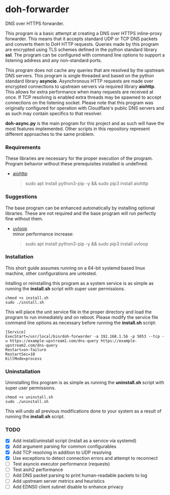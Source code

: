# doh-forwarder
DNS over HTTPS forwarder.

This program is a basic attempt at creating a DNS over HTTPS inline-proxy forwarder.
This means that it accepts standard UDP or TCP DNS packets and converts them to DoH HTTP requests.
Queries made by this program are encrypted using TLS schemes defined in the python standard library **ssl**.
The program can be configured with command line options to support a listening address and any non-standard ports.

This program does not cache any queries that are resolved by the upstream DNS servers.
This program is single threaded and based on the python standard library **asyncio**.
Asynchronous HTTP requests are made over encrypted connections to upstream servers via required library **aiohttp**.
This allows for extra performance when many requests are received at once.
If TCP resolving is enabled extra threads may be spawned to accept connections on the listening socket.
Please note that this program was originally configured for operation with Cloudflare's public DNS servers and as such may contain specifics to that resolver.

**doh-async.py** is the main program for this project and as such will have the most features implemented.
Other scripts in this repository represent different approaches to the same problem.

### Requirements
These libraries are necessary for the proper execution of the program.
Program behavior without these prerequisites installed is undefined.
- [aiohttp](https://github.com/aio-libs/aiohttp/)  
	> sudo apt install python3-pip -y && sudo pip3 install aiohttp

### Suggestions
The base program can be enhanced automatically by installing optional libraries.
These are not required and the base program will run perfectly fine without them.
- [uvloop](https://github.com/MagicStack/uvloop)  
	minor performance increase:  
	> sudo apt install python3-pip -y && sudo pip3 install uvloop

### Installation
This short guide assumes running on a 64-bit systemd based linux machine, other configurations are untested.

Intalling or reinstalling this program as a system service is as simple as running the **install.sh** script with super user permissions.

	chmod +x install.sh
	sudo ./install.sh

This will place the unit service file in the proper directory and load the program to run immediately and on reboot.
Please modify the service file command line options as necessary before running the **install.sh** script:

	[Service]
	ExecStart=/usr/local/bin/doh-forwarder -a 192.168.1.56 -p 5053 --tcp -u https://example-upstream1.com/dns-query https://example-upstream2.com/dns-query
	Restart=on-failure
	RestartSec=10
	KillMode=process

### Uninstallation
Uninstalling this program is as simple as running the **uninstall.sh** script with super user permissions.

	chmod +x uninstall.sh
	sudo ./uninstall.sh

This will undo all previous modifications done to your system as a result of running the **install.sh** script.

### TODO
- [x] Add install/uninstall script (install as a service via systemd)
- [x] Add argument parsing for common configurables
- [x] Add TCP resolving in addition to UDP resolving
- [x] Use exceptions to detect connection errors and attempt to reconnect
- [ ] Test asyncio executor performance (requests)
- [ ] Test aioh2 performance
- [ ] Add DNS packet parsing to print human-readable packets to log
- [ ] Add upstream server metrics and heuristics
- [ ] Add EDNS0 client subnet disable to enhance privacy
